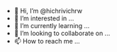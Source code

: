 - 👋 Hi, I’m @hichrivichrw
- 👀 I’m interested in ...
- 🌱 I’m currently learning ...
- 💞️ I’m looking to collaborate on ...
- 📫 How to reach me ...

<!---
hichrivichrw/hichrivichrw is a ✨ special ✨ repository because its `README.md` (this file) appears on your GitHub profile.
You can click the Preview link to take a look at your changes.
--->
